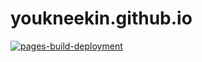 # youkneekin.github.io

[![pages-build-deployment](https://github.com/youkneekin/youkneekin.github.io/actions/workflows/pages/pages-build-deployment/badge.svg)](https://github.com/youkneekin/youkneekin.github.io/actions/workflows/pages/pages-build-deployment)
